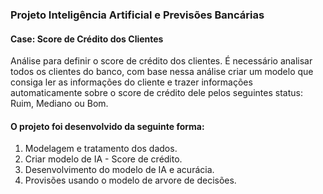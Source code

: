 ### Projeto Inteligência Artificial e Previsões Bancárias

#### Case: Score de Crédito dos Clientes

  Análise para definir o score de crédito dos clientes. É necessário analisar todos os clientes do banco, com base nessa análise criar um modelo que consiga ler as informações do cliente e trazer informações automaticamente sobre o score de crédito dele pelos seguintes status: Ruim, Mediano ou Bom.

#### O projeto foi desenvolvido da seguinte forma:
1. Modelagem e tratamento dos dados.
2. Criar modelo de IA - Score de crédito.
3. Desenvolvimento do modelo de IA e acurácia.
4. Provisões usando o modelo de arvore de decisões.
